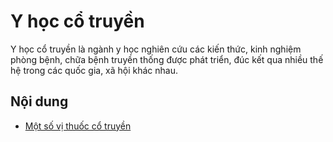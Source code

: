 # Y học cổ truyền

Y học cổ truyền là ngành y học nghiên cứu các kiến thức, kinh nghiệm phòng bệnh, chữa bệnh truyền thống được phát triển, đúc kết qua nhiều thế hệ trong các quốc gia, xã hội khác nhau.

## Nội dung

- [Một số vị thuốc cổ truyền](mot-so-vi-thuoc-co-truyen/readme.md)